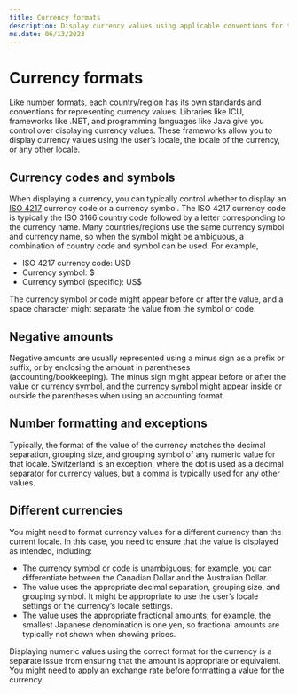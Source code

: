 ```yaml
---
title: Currency formats
description: Display currency values using applicable conventions for the locale.
ms.date: 06/13/2023
---
```


# Currency formats

Like number formats, each country/region has its own standards and conventions for representing currency values. Libraries like ICU, frameworks like .NET, and programming languages like Java give you control over displaying currency values. These frameworks allow you to display currency values using the user’s locale, the locale of the currency, or any other locale.

## Currency codes and symbols

When displaying a currency, you can typically control whether to display an [ISO 4217](https://www.iso.org/iso-4217-currency-codes.html) currency code or a currency symbol. The ISO 4217 currency code is typically the ISO 3166 country code followed by a letter corresponding to the currency name. Many countries/regions use the same currency symbol and currency name, so when the symbol might be ambiguous, a combination of country code and symbol can be used. For example,

- ISO 4217 currency code: USD
- Currency symbol: $
- Currency symbol (specific): US$

The currency symbol or code might appear before or after the value, and a space character might separate the value from the symbol or code.

## Negative amounts

Negative amounts are usually represented using a minus sign as a prefix or suffix, or by enclosing the amount in parentheses (accounting/bookkeeping). The minus sign might appear before or after the value or currency symbol, and the currency symbol might appear inside or outside the parentheses when using an accounting format.

## Number formatting and exceptions

Typically, the format of the value of the currency matches the decimal separation, grouping size, and grouping symbol of any numeric value for that locale. Switzerland is an exception, where the dot is used as a decimal separator for currency values, but a comma is typically used for any other values.

## Different currencies

You might need to format currency values for a different currency than the current locale. In this case, you need to ensure that the value is displayed as intended, including:

- The currency symbol or code is unambiguous; for example, you can differentiate between the Canadian Dollar and the Australian Dollar.
- The value uses the appropriate decimal separation, grouping size, and grouping symbol. It might be appropriate to use the user’s locale settings or the currency’s locale settings.
- The value uses the appropriate fractional amounts; for example, the smallest Japanese denomination is one yen, so fractional amounts are typically not shown when showing prices.

Displaying numeric values using the correct format for the currency is a separate issue from ensuring that the amount is appropriate or equivalent. You might need to apply an exchange rate before formatting a value for the currency.

